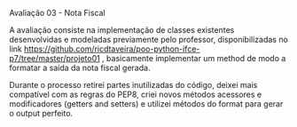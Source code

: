 Avaliação 03 - Nota Fiscal

A avaliação consiste na implementação de classes existentes desenvolvidas e modeladas previamente pelo
professor, disponibilizadas no link https://github.com/ricdtaveira/poo-python-ifce-p7/tree/master/projeto01
, basicamente implementar um method de modo a formatar a saída da nota fiscal gerada.

Durante o processo retirei partes inutilizadas do código, deixei mais compatível com as regras do PEP8,
criei novos métodos acessores e modificadores (getters and setters) e utilizei métodos do format para
gerar o output perfeito.
